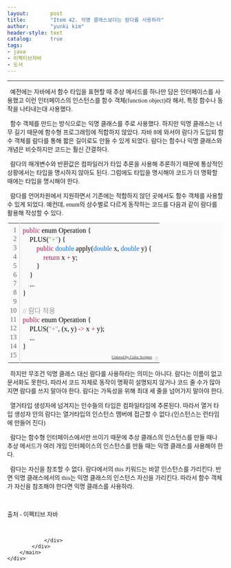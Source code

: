 ```yaml
---
layout:       post
title:        "Item 42. 익명 클래스보다는 람다를 사용하라"
author:       "yunki kim"
header-style: text
catalog:      true
tags: 
- java
- 이펙티브자바
- 도서
---
```


<head></head>
<body id="tt-body-page" class="">
<div id="wrap" class="wrap-right">
    <div id="container">
        <main class="main ">
            <div class="area-main">
                <div class="area-view">
                    <div class="article-header"></div>
                    <hr>
                    <div class="article-view">
                        <div class="contents_style">
                            <p data-ke-size="size16"><span style="font-family: 'Noto Serif KR';">&nbsp; 예전에는 자바에서 함수 타입을 표현할 때 추상 메서드를 하나만 담은 인터페이스를 사용했고 이런 인터페이스의 인스턴스를 함수 객체(function object)라 해서, 특정 함수나 동작을 나타내는대 사용했다.</span></p>
<p data-ke-size="size16"><span style="font-family: 'Noto Serif KR';">&nbsp; 함수 객체를 만드는 방식으로는 익명 클래스를 주로 사용했다. 하지만 익명 클래스는 너무 길기 때문에 함수형 프로그래밍에 적합하지 않았다. 자바 8에 와서야 람다가 도입되 함수 객체를 람다를 통해 짧은 길이로도 만들 수 있게 되었다. 람다는 함수나 익명 클래스와 개념은 비슷하지만 코드는 훨신 간결하다.</span></p>
<p data-ke-size="size16"><span style="font-family: 'Noto Serif KR';">&nbsp; 람다의 매개변수와 반환값은 컴파일러가 타입 추론을 사용해 추론하기 때문에 통상적인 상황에서는 타입을 명시하지 않아도 된다. 그럼에도 타입을 명시해야 코드가 더 명확할 때에는 타입을 명시해야 한다.</span></p>
<p data-ke-size="size16"><span style="font-family: 'Noto Serif KR';">&nbsp; 람다를 언어차원에서 지원하면서 기존에는 적합하지 않던 곳에서도 함수 객체를 사용할 수 있게 되었다. 예컨데, enum의 상수별로 다르게 동작하는 코드를 다음과 같이 람다를 활용해 작성할 수 있다.</span></p>
<div class="colorscripter-code" style="color: #010101; font-family: Consolas, 'Liberation Mono', Menlo, Courier, monospace !important; position: relative !important; overflow: auto;">
<table class="colorscripter-code-table" style="margin: 0; padding: 0; border: none; background-color: #fafafa; border-radius: 4px;" cellspacing="0" cellpadding="0" data-ke-align="alignLeft">
<tbody>
<tr>
<td style="padding: 6px; border-right: 2px solid #e5e5e5;">
<div style="margin: 0; padding: 0; word-break: normal; text-align: right; color: #666; font-family: Consolas, 'Liberation Mono', Menlo, Courier, monospace !important; line-height: 130%;">
<div style="line-height: 130%;"><span style="font-family: 'Noto Serif KR';">1</span></div>
<div style="line-height: 130%;"><span style="font-family: 'Noto Serif KR';">2</span></div>
<div style="line-height: 130%;"><span style="font-family: 'Noto Serif KR';">3</span></div>
<div style="line-height: 130%;"><span style="font-family: 'Noto Serif KR';">4</span></div>
<div style="line-height: 130%;"><span style="font-family: 'Noto Serif KR';">5</span></div>
<div style="line-height: 130%;"><span style="font-family: 'Noto Serif KR';">6</span></div>
<div style="line-height: 130%;"><span style="font-family: 'Noto Serif KR';">7</span></div>
<div style="line-height: 130%;"><span style="font-family: 'Noto Serif KR';">8</span></div>
<div style="line-height: 130%;"><span style="font-family: 'Noto Serif KR';">9</span></div>
<div style="line-height: 130%;"><span style="font-family: 'Noto Serif KR';">10</span></div>
<div style="line-height: 130%;"><span style="font-family: 'Noto Serif KR';">11</span></div>
<div style="line-height: 130%;"><span style="font-family: 'Noto Serif KR';">12</span></div>
<div style="line-height: 130%;"><span style="font-family: 'Noto Serif KR';">13</span></div>
<div style="line-height: 130%;"><span style="font-family: 'Noto Serif KR';">14</span></div>
<div style="line-height: 130%;"><span style="font-family: 'Noto Serif KR';">15</span></div>
</div>
</td>
<td style="padding: 6px 0; text-align: left;">
<div style="margin: 0; padding: 0; color: #010101; font-family: Consolas, 'Liberation Mono', Menlo, Courier, monospace !important; line-height: 130%;">
<div style="padding: 0 6px; white-space: pre; line-height: 130%;"><span style="font-family: 'Noto Serif KR';"><span style="color: #a71d5d;">public</span>&nbsp;enum&nbsp;Operation&nbsp;{</span></div>
<div style="padding: 0 6px; white-space: pre; line-height: 130%;"><span style="font-family: 'Noto Serif KR';">&nbsp;&nbsp;&nbsp;&nbsp;PLUS(<span style="color: #63a35c;">"+"</span>)&nbsp;{</span></div>
<div style="padding: 0 6px; white-space: pre; line-height: 130%;"><span style="font-family: 'Noto Serif KR';">&nbsp;&nbsp;&nbsp;&nbsp;&nbsp;&nbsp;&nbsp;&nbsp;<span style="color: #a71d5d;">public</span>&nbsp;<span style="color: #066de2;">double</span>&nbsp;apply(<span style="color: #066de2;">double</span>&nbsp;x,&nbsp;<span style="color: #066de2;">double</span>&nbsp;y)&nbsp;{</span></div>
<div style="padding: 0 6px; white-space: pre; line-height: 130%;"><span style="font-family: 'Noto Serif KR';">&nbsp;&nbsp;&nbsp;&nbsp;&nbsp;&nbsp;&nbsp;&nbsp;&nbsp;&nbsp;&nbsp;&nbsp;<span style="color: #a71d5d;">return</span>&nbsp;x&nbsp;<span style="color: #0086b3;"></span><span style="color: #a71d5d;">+</span>&nbsp;y;</span></div>
<div style="padding: 0 6px; white-space: pre; line-height: 130%;"><span style="font-family: 'Noto Serif KR';">&nbsp;&nbsp;&nbsp;&nbsp;&nbsp;&nbsp;&nbsp;&nbsp;}</span></div>
<div style="padding: 0 6px; white-space: pre; line-height: 130%;"><span style="font-family: 'Noto Serif KR';">&nbsp;&nbsp;&nbsp;&nbsp;}</span></div>
<div style="padding: 0 6px; white-space: pre; line-height: 130%;"><span style="font-family: 'Noto Serif KR';">&nbsp;&nbsp;&nbsp;&nbsp;...</span></div>
<div style="padding: 0 6px; white-space: pre; line-height: 130%;"><span style="font-family: 'Noto Serif KR';">}</span></div>
<div style="padding: 0 6px; white-space: pre; line-height: 130%;">&nbsp;</div>
<div style="padding: 0 6px; white-space: pre; line-height: 130%;"><span style="color: #999999; font-family: 'Noto Serif KR';">//&nbsp;람다&nbsp;적용</span></div>
<div style="padding: 0 6px; white-space: pre; line-height: 130%;"><span style="font-family: 'Noto Serif KR';"><span style="color: #a71d5d;">public</span>&nbsp;enum&nbsp;Operation&nbsp;{</span></div>
<div style="padding: 0 6px; white-space: pre; line-height: 130%;"><span style="font-family: 'Noto Serif KR';">&nbsp;&nbsp;&nbsp;&nbsp;PLUS(<span style="color: #63a35c;">"+"</span>,&nbsp;(x,&nbsp;y)&nbsp;<span style="color: #0086b3;"></span><span style="color: #a71d5d;">-</span><span style="color: #0086b3;"></span><span style="color: #a71d5d;">&gt;</span>&nbsp;x&nbsp;<span style="color: #0086b3;"></span><span style="color: #a71d5d;">+</span>&nbsp;y);</span></div>
<div style="padding: 0 6px; white-space: pre; line-height: 130%;"><span style="font-family: 'Noto Serif KR';">&nbsp;&nbsp;&nbsp;&nbsp;...</span></div>
<div style="padding: 0 6px; white-space: pre; line-height: 130%;"><span style="font-family: 'Noto Serif KR';">}</span></div>
<div style="padding: 0 6px; white-space: pre; line-height: 130%;">&nbsp;</div>
</div>
<div style="text-align: right; margin-top: -13px; margin-right: 5px; font-size: 9px; font-style: italic;"><span style="font-family: 'Noto Serif KR';"><a style="color: #e5e5e5text-decoration:none;" href="http://colorscripter.com/info#e" target="_blank" rel="noopener">Colored by Color Scripter</a></span></div>
</td>
<td style="vertical-align: bottom; padding: 0 2px 4px 0;"><span style="font-family: 'Noto Serif KR';"><a style="text-decoration: none; color: white;" href="http://colorscripter.com/info#e" target="_blank" rel="noopener"><span style="font-size: 9px; word-break: normal; background-color: #e5e5e5; color: white; border-radius: 10px; padding: 1px;">cs</span></a></span></td>
</tr>
</tbody>
</table>
</div>
<p data-ke-size="size16"><span style="font-family: 'Noto Serif KR';">&nbsp; 하지만 무조건 익명 클래스 대신 람다를 사용하라는 의미는 아니다. 람다는 이름이 없고 문서화도 못한다, 따라서 코드 자체로 동작이 명확히 설명되지 않거나 코드 줄 수가 많아지면 람다를 쓰지 말아야 한다. 람다는 가독성을 위해 최대 세 줄을 넘어가지 말아야 한다.</span></p>
<p data-ke-size="size16"><span style="font-family: 'Noto Serif KR';">&nbsp; 열거타입 생성자에 넘겨지는 인수들의 타입은 컴파일타임에 추론된다. 따라서 열거 타입 생성자 안의 람다는 열거타입의 인스턴스 멤버에 접근할 수 없다.(인스턴스는 런타임에 만들어 진다)</span></p>
<p data-ke-size="size16"><span style="font-family: 'Noto Serif KR';">&nbsp; 람다는 함수형 인터페이스에서만 쓰이기 때문에 추상 클래스의 인스턴스를 만들 때나 추상 메서드가 여러 개임 인터페이스의 인스턴스를 만들 때는 익명 클래스를 사용해야 한다.</span></p>
<p data-ke-size="size16"><span style="font-family: 'Noto Serif KR';">&nbsp; 람다는 자신을 참조할 수 없다. 람다에서의 this 키워드는 바깥 인스턴스를 가리킨다. 반면 익명 클래스에서의 this는 익명 클래스의 인스턴스 자신을 가리킨다. 따라서 함수 객체가 자신을 참조해야 한다면 익명 클래스를 사용하라.&nbsp;</span></p>
<p data-ke-size="size16">&nbsp;</p>
<p data-ke-size="size16"><span style="font-family: 'Noto Serif KR';">출처 - 이펙티브 자바</span></p>
                        </div>
                        <br>
                        <div class="tags"></div>
                    </div>
                    
                </div>
            </div>
        </main>
    </div>
</div>


</body>